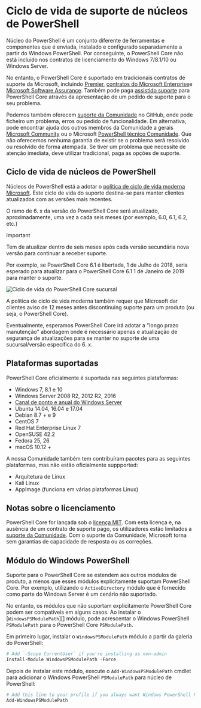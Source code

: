 # <a name="powershell-core-support-lifecycle"></a>Ciclo de vida de suporte de núcleos de PowerShell

Núcleo do PowerShell é um conjunto diferente de ferramentas e componentes que é enviada, instalado e configurado separadamente a partir do Windows PowerShell.
Por conseguinte, o PowerShell Core não está incluído nos contratos de licenciamento do Windows 7/8.1/10 ou Windows Server.

No entanto, o PowerShell Core é suportado em tradicionais contratos de suporte da Microsoft, incluindo [Premier][], [contratos do Microsoft Enterprise][enterprise-agreement]e [Microsoft Software Assurance][assurance].
Também pode paga [assistido suporte][] para PowerShell Core através da apresentação de um pedido de suporte para o seu problema.

Podemos também oferecem [suporte da Comunidade][] no GitHub, onde pode ficheiro um problema, erros ou pedido de funcionalidade.
Em alternativa, pode encontrar ajuda dos outros membros da Comunidade a gerais [Microsoft Community][] ou o Microsoft [PowerShell técnico Comunidade][].
Que não oferecemos nenhuma garantia de existir se o problema será resolvido ou resolvido de forma atempada.
Se tiver um problema que necessite de atenção imediata, deve utilizar tradicional, paga as opções de suporte.

## <a name="lifecycle-of-powershell-core"></a>Ciclo de vida de núcleos de PowerShell

Núcleos de PowerShell está a adotar o [política de ciclo de vida moderna Microsoft][modern].
Este ciclo de vida do suporte destina-se para manter clientes atualizados com as versões mais recentes.

O ramo de 6. x da versão do PowerShell Core será atualizado, aproximadamente, uma vez a cada seis meses (por exemplo, 6.0, 6.1, 6.2, etc.)

> [!IMPORTANT]
> Tem de atualizar dentro de seis meses após cada versão secundária nova versão para continuar a receber suporte.

Por exemplo, se PowerShell Core 6.1 é libertada, 1 de Julho de 2018, seria esperado para atualizar para o PowerShell Core 6.1 1 de Janeiro de 2019 para manter o suporte.

![Ciclo de vida do PowerShell Core sucursal][lifecycle-chart]

A política de ciclo de vida moderna também requer que Microsoft dar clientes aviso de 12 meses antes discontinuing suporte para um produto (ou seja, o PowerShell Core).

Eventualmente, esperamos PowerShell Core irá adotar a "longo prazo manutenção" abordagem onde é necessário apenas e atualização de segurança de atualizações para se manter no suporte de uma sucursal/versão específica do 6. x.

## <a name="supported-platforms"></a>Plataformas suportadas

PowerShell Core oficialmente é suportada nas seguintes plataformas:

* Windows 7, 8.1 e 10
* Windows Server 2008 R2, 2012 R2, 2016
* [Canal de ponto e anual do Windows Server][semi-annual]
* Ubuntu 14.04, 16.04 e 17.04
* Debian 8.7 + e 9
* CentOS 7
* Red Hat Enterprise Linux 7
* OpenSUSE 42.2
* Fedora 25, 26
* macOS 10.12 +

A nossa Comunidade também tem contribuíram pacotes para as seguintes plataformas, mas não estão oficialmente suppported:

* Arquitetura de Linux
* Kali Linux
* AppImage (funciona em várias plataformas Linux)

## <a name="notes-on-licensing"></a>Notas sobre o licenciamento

PowerShell Core for lançada sob o [licença MIT][].
Com esta licença e, na ausência de um contrato de suporte pago, os utilizadores estão limitados a [suporte da Comunidade][].
Com o suporte da Comunidade, Microsoft torna sem garantias de capacidade de resposta ou as correções.

## <a name="windows-powershell-module"></a>Módulo do Windows PowerShell

Suporte para o PowerShell Core se estendem aos outros módulos de produto, a menos que esses módulos explicitamente suportam PowerShell Core.
Por exemplo, utilizando o `ActiveDirectory` módulo que é fornecido como parte do Windows Server é um cenário não suportado.

No entanto, os módulos que não suportam explicitamente PowerShell Core podem ser compatíveis em alguns casos.
Ao instalar o [`WindowsPSModulePath`][] módulo, pode acrescentar o Windows PowerShell `PSModulePath` para o PowerShell Core `PSModulePath`.

Em primeiro lugar, instalar o `WindowsPSModulePath` módulo a partir da galeria do PowerShell:

```powershell
# Add `-Scope CurrentUser` if you're installing as non-admin 
Install-Module WindowsPSModulePath -Force
```

Depois de instalar este módulo, execute o `Add-WindowsPSModulePath` cmdlet para adicionar o Windows PowerShell `PSModulePath` para núcleo de PowerShell:

```powershell
# Add this line to your profile if you always want Windows PowerShell PSModulePath
Add-WindowsPSModulePath
```

[Premier]: https://www.microsoft.com/en-us/microsoftservices/support.aspx
[enterprise-agreement]: https://www.microsoft.com/en-us/licensing/licensing-programs/enterprise.aspx
[assurance]: https://www.microsoft.com/en-us/licensing/licensing-programs/software-assurance-default.aspx
[suporte da Comunidade]: https://github.com/powershell/powershell/issues
[Microsoft Community]: https://answers.microsoft.com/
[PowerShell técnico Comunidade]: https://techcommunity.microsoft.com/t5/PowerShell/ct-p/WindowsPowerShell
[assistido suporte]: https://support.microsoft.com/assistedsupportproducts
[modern]: https://support.microsoft.com/help/30881/modern-lifecycle-policy
[lifecycle-chart]: ./images/modern-lifecycle.png
[semi-annual]: https://docs.microsoft.com/windows-server/get-started/semi-annual-channel-overview
[licença MIT]: https://github.com/PowerShell/PowerShell/blob/master/LICENSE.txt
['WindowsPSModulePath']: https://www.powershellgallery.com/packages/WindowsPSModulePath/
